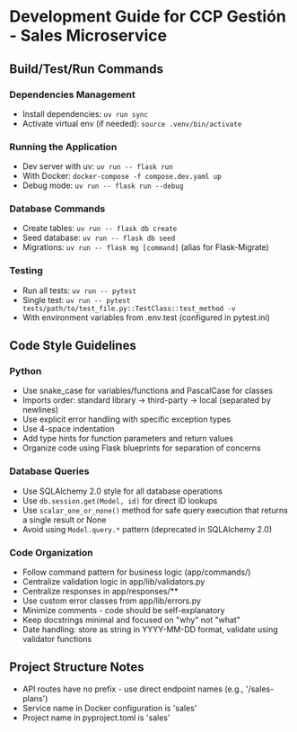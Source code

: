 # Development Guide for CCP Gestión - Sales Microservice

## Build/Test/Run Commands

### Dependencies Management
- Install dependencies: `uv run sync`
- Activate virtual env (if needed): `source .venv/bin/activate` 

### Running the Application
- Dev server with uv: `uv run -- flask run`
- With Docker: `docker-compose -f compose.dev.yaml up`
- Debug mode: `uv run -- flask run --debug`

### Database Commands
- Create tables: `uv run -- flask db create`
- Seed database: `uv run -- flask db seed`
- Migrations: `uv run -- flask mg [command]` (alias for Flask-Migrate)

### Testing
- Run all tests: `uv run -- pytest`
- Single test: `uv run -- pytest tests/path/to/test_file.py::TestClass::test_method -v`
- With environment variables from .env.test (configured in pytest.ini)

## Code Style Guidelines

### Python
- Use snake_case for variables/functions and PascalCase for classes
- Imports order: standard library → third-party → local (separated by newlines)
- Use explicit error handling with specific exception types
- Use 4-space indentation
- Add type hints for function parameters and return values
- Organize code using Flask blueprints for separation of concerns

### Database Queries
- Use SQLAlchemy 2.0 style for all database operations
- Use `db.session.get(Model, id)` for direct ID lookups
- Use `scalar_one_or_none()` method for safe query execution that returns a single result or None
- Avoid using `Model.query.*` pattern (deprecated in SQLAlchemy 2.0)

### Code Organization
- Follow command pattern for business logic (app/commands/)
- Centralize validation logic in app/lib/validators.py
- Centralize responses in app/responses/**
- Use custom error classes from app/lib/errors.py
- Minimize comments - code should be self-explanatory
- Keep docstrings minimal and focused on "why" not "what"
- Date handling: store as string in YYYY-MM-DD format, validate using validator functions

## Project Structure Notes
- API routes have no prefix - use direct endpoint names (e.g., '/sales-plans')
- Service name in Docker configuration is 'sales'
- Project name in pyproject.toml is 'sales'

